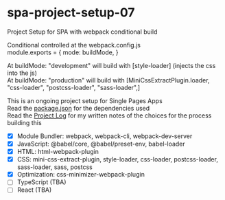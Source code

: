 # spa-project-setup-07
Project Setup for SPA with webpack conditional build

Conditional controlled at the webpack.config.js\
module.exports = { mode: buildMode, }

At buildMode: "development" will build with [style-loader] (injects the css into the js)\
At buildMode: "production" will build with [MiniCssExtractPlugin.loader, "css-loader", "postcss-loader", "sass-loader",]

This is an ongoing project setup for Single Pages Apps\
Read the [package.json](../main/package.json) for the dependencies used\
Read the [Project Log](../main/project-notes/project-log.txt) for my written notes of the choices for the process building this


- [x] Module Bundler: webpack, webpack-cli, webpack-dev-server
- [x] JavaScript: @babel/core, @babel/preset-env, babel-loader
- [x] HTML: html-webpack-plugin
- [x] CSS: mini-css-extract-plugin, style-loader, css-loader, postcss-loader, sass-loader, sass, postcss
- [x] Optimization: css-minimizer-webpack-plugin
- [ ] TypeScript (TBA)
- [ ] React (TBA)
